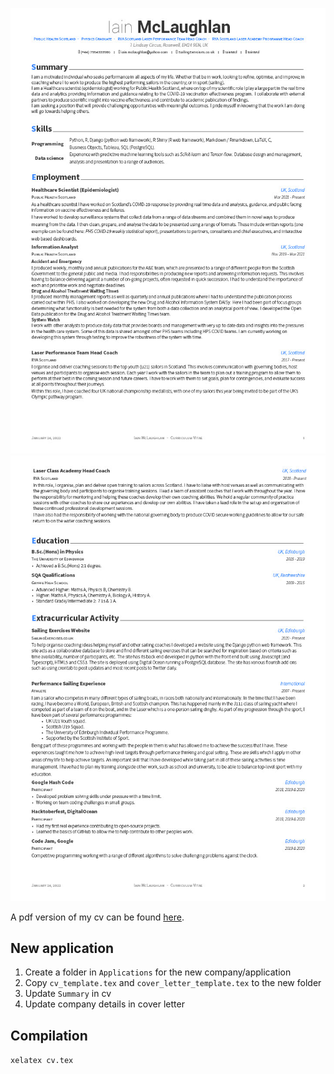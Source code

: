 ![](images/cv_template1024_1.jpg)
![](images/cv_template1024_2.jpg)

A pdf version of my cv can be found [here](./cv.pdf).

## New application

1. Create a folder in `Applications` for the new company/application
1. Copy `cv_template.tex` and `cover_letter_template.tex` to the new folder
1. Update `Summary` in cv
1. Update company details in cover letter

## Compilation

`xelatex cv.tex`
